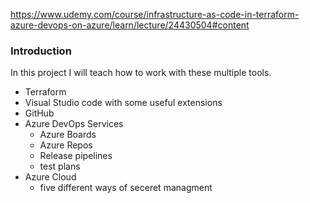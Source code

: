 https://www.udemy.com/course/infrastructure-as-code-in-terraform-azure-devops-on-azure/learn/lecture/24430504#content

### Introduction 

In this project I will teach how to work with these multiple tools.

- Terraform
- Visual Studio code with some useful extensions
- GitHub
- Azure DevOps Services
    - Azure Boards
    - Azure Repos
    - Release pipelines
    - test plans
- Azure Cloud
    - five different ways of seceret managment
      
